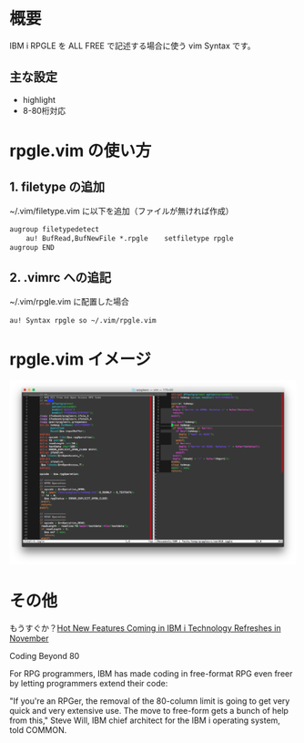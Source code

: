 # 概要
IBM i RPGLE を ALL FREE で記述する場合に使う vim Syntax です。
  
## 主な設定
* highlight
* 8-80桁対応


# rpgle.vim の使い方
## 1. filetype の追加
~/.vim/filetype.vim に以下を追加（ファイルが無ければ作成）
  
    augroup filetypedetect
    	au! BufRead,BufNewFile *.rpgle    setfiletype rpgle
    augroup END

## 2. .vimrc への追記
~/.vim/rpgle.vim に配置した場合
  
`au! Syntax rpgle so ~/.vim/rpgle.vim`
  
# rpgle.vim イメージ
![rpgleimage](https://github.com/maokit/ibmi-rpgle-alfree-vim/blob/master/RpgleImage.png)

# その他
もうすぐか？[Hot New Features Coming in IBM i Technology Refreshes in November][1]
  
[1]:https://connection.common.org/blogs/news/entry/hot_new_features_coming_in_ibm_i_technology_refreshes_in_november?lang=ja "COMMON"

Coding Beyond 80
 
For RPG programmers, IBM has made coding in free-format RPG even freer by letting programmers extend their code: 
 
"If you're an RPGer, the removal of the 80-column limit is going to get very quick and very extensive use. The move to free-form gets a bunch of help from this," Steve Will, IBM chief architect for the IBM i operating system, told COMMON. 
